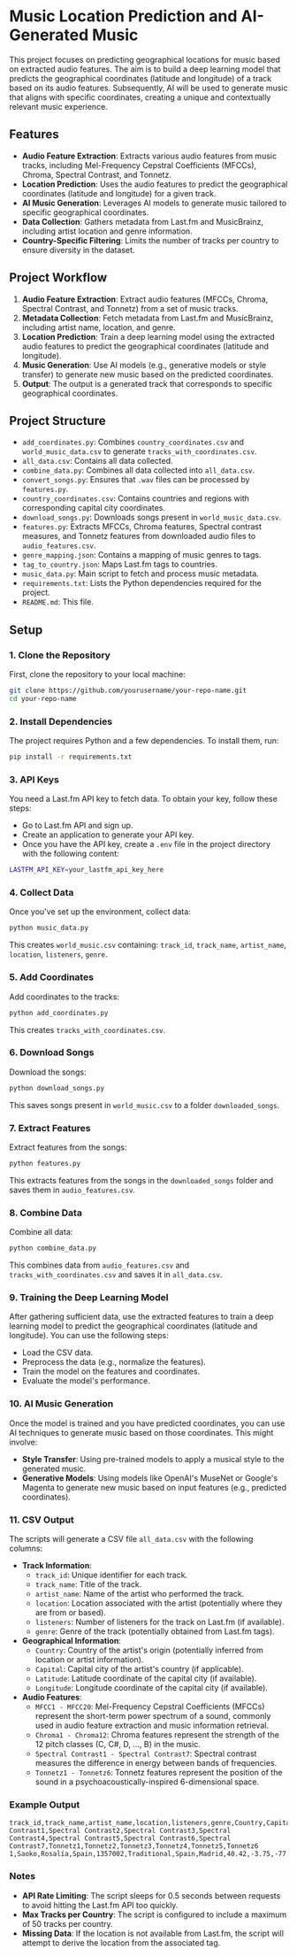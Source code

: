 # Music Location Prediction and AI-Generated Music

This project focuses on predicting geographical locations for music based on extracted audio features. The aim is to build a deep learning model that predicts the geographical coordinates (latitude and longitude) of a track based on its audio features. Subsequently, AI will be used to generate music that aligns with specific coordinates, creating a unique and contextually relevant music experience.

## Features

- **Audio Feature Extraction**: Extracts various audio features from music tracks, including Mel-Frequency Cepstral Coefficients (MFCCs), Chroma, Spectral Contrast, and Tonnetz.
- **Location Prediction**: Uses the audio features to predict the geographical coordinates (latitude and longitude) for a given track.
- **AI Music Generation**: Leverages AI models to generate music tailored to specific geographical coordinates.
- **Data Collection**: Gathers metadata from Last.fm and MusicBrainz, including artist location and genre information.
- **Country-Specific Filtering**: Limits the number of tracks per country to ensure diversity in the dataset.

## Project Workflow

1. **Audio Feature Extraction**: Extract audio features (MFCCs, Chroma, Spectral Contrast, and Tonnetz) from a set of music tracks.
2. **Metadata Collection**: Fetch metadata from Last.fm and MusicBrainz, including artist name, location, and genre.
3. **Location Prediction**: Train a deep learning model using the extracted audio features to predict the geographical coordinates (latitude and longitude).
4. **Music Generation**: Use AI models (e.g., generative models or style transfer) to generate new music based on the predicted coordinates.
5. **Output**: The output is a generated track that corresponds to specific geographical coordinates.

## Project Structure

- `add_coordinates.py`: Combines `country_coordinates.csv` and `world_music_data.csv` to generate `tracks_with_coordinates.csv`.
- `all_data.csv`: Contains all data collected.
- `combine_data.py`: Combines all data collected into `all_data.csv`.
- `convert_songs.py`: Ensures that `.wav` files can be processed by `features.py`.
- `country_coordinates.csv`: Contains countries and regions with corresponding capital city coordinates.
- `download_songs.py`: Downloads songs present in `world_music_data.csv`.
- `features.py`: Extracts MFCCs, Chroma features, Spectral contrast measures, and Tonnetz features from downloaded audio files to `audio_features.csv`.
- `genre_mapping.json`: Contains a mapping of music genres to tags.
- `tag_to_country.json`: Maps Last.fm tags to countries.
- `music_data.py`: Main script to fetch and process music metadata.
- `requirements.txt`: Lists the Python dependencies required for the project.
- `README.md`: This file.

## Setup

### 1. Clone the Repository

First, clone the repository to your local machine:

```bash
git clone https://github.com/yourusername/your-repo-name.git
cd your-repo-name
```

### 2. Install Dependencies

The project requires Python and a few dependencies. To install them, run:

```bash
pip install -r requirements.txt
```

### 3. API Keys

You need a Last.fm API key to fetch data. To obtain your key, follow these steps:

- Go to Last.fm API and sign up.
- Create an application to generate your API key.
- Once you have the API key, create a `.env` file in the project directory with the following content:

```bash
LASTFM_API_KEY=your_lastfm_api_key_here
```

### 4. Collect Data

Once you've set up the environment, collect data:

```bash
python music_data.py
```

This creates `world_music.csv` containing: `track_id`, `track_name`, `artist_name`, `location`, `listeners`, `genre`.

### 5. Add Coordinates

Add coordinates to the tracks:

```bash
python add_coordinates.py
```

This creates `tracks_with_coordinates.csv`.

### 6. Download Songs

Download the songs:

```bash
python download_songs.py
```

This saves songs present in `world_music.csv` to a folder `downloaded_songs`.

### 7. Extract Features

Extract features from the songs:

```bash
python features.py
```

This extracts features from the songs in the `downloaded_songs` folder and saves them in `audio_features.csv`.

### 8. Combine Data

Combine all data:

```bash
python combine_data.py
```

This combines data from `audio_features.csv` and `tracks_with_coordinates.csv` and saves it in `all_data.csv`.

### 9. Training the Deep Learning Model

After gathering sufficient data, use the extracted features to train a deep learning model to predict the geographical coordinates (latitude and longitude). You can use the following steps:

- Load the CSV data.
- Preprocess the data (e.g., normalize the features).
- Train the model on the features and coordinates.
- Evaluate the model's performance.

### 10. AI Music Generation

Once the model is trained and you have predicted coordinates, you can use AI techniques to generate music based on those coordinates. This might involve:

- **Style Transfer**: Using pre-trained models to apply a musical style to the generated music.
- **Generative Models**: Using models like OpenAI's MuseNet or Google's Magenta to generate new music based on input features (e.g., predicted coordinates).

### 11. CSV Output

The scripts will generate a CSV file `all_data.csv` with the following columns:

- **Track Information**:
    - `track_id`: Unique identifier for each track.
    - `track_name`: Title of the track.
    - `artist_name`: Name of the artist who performed the track.
    - `location`: Location associated with the artist (potentially where they are from or based).
    - `listeners`: Number of listeners for the track on Last.fm (if available).
    - `genre`: Genre of the track (potentially obtained from Last.fm tags).
- **Geographical Information**:
    - `Country`: Country of the artist's origin (potentially inferred from location or artist information).
    - `Capital`: Capital city of the artist's country (if applicable).
    - `Latitude`: Latitude coordinate of the capital city (if available).
    - `Longitude`: Longitude coordinate of the capital city (if available).
- **Audio Features**:
    - `MFCC1 - MFCC20`: Mel-Frequency Cepstral Coefficients (MFCCs) represent the short-term power spectrum of a sound, commonly used in audio feature extraction and music information retrieval.
    - `Chroma1 - Chroma12`: Chroma features represent the strength of the 12 pitch classes (C, C#, D, ..., B) in the music.
    - `Spectral Contrast1 - Spectral Contrast7`: Spectral contrast measures the difference in energy between bands of frequencies.
    - `Tonnetz1 - Tonnetz6`: Tonnetz features represent the position of the sound in a psychoacoustically-inspired 6-dimensional space.

### Example Output

```csv
track_id,track_name,artist_name,location,listeners,genre,Country,Capital,Latitude,Longitude,MFCC1,MFCC2,MFCC3,MFCC4,MFCC5,MFCC6,MFCC7,MFCC8,MFCC9,MFCC10,MFCC11,MFCC12,MFCC13,MFCC14,MFCC15,MFCC16,MFCC17,MFCC18,MFCC19,MFCC20,Chroma1,Chroma2,Chroma3,Chroma4,Chroma5,Chroma6,Chroma7,Chroma8,Chroma9,Chroma10,Chroma11,Chroma12,Spectral Contrast1,Spectral Contrast2,Spectral Contrast3,Spectral Contrast4,Spectral Contrast5,Spectral Contrast6,Spectral Contrast7,Tonnetz1,Tonnetz2,Tonnetz3,Tonnetz4,Tonnetz5,Tonnetz6
1,Saoko,Rosalía,Spain,1357002,Traditional,Spain,Madrid,40.42,-3.75,-77.41459656,52.02815246582031,-3.623052359,26.31342887878418,-6.456990242,4.815507411956787,-0.890465736,1.266771436,-4.186604977,8.584629059,-4.188908577,-1.132911921,-4.31681633,-3.103135586,-6.049440384,-2.329935551,-9.885704994,0.4364224076271057,-5.408226967,-3.179271221,0.423987865,0.4096793234348297,0.3129310607910156,0.3942963778972626,0.3675473928451538,0.2445663064718246,0.2352212965488433,0.3119161128997803,0.5756404995918274,0.451972634,0.3388523757457733,0.3229532837867737,18.671025343659387,16.510451585655943,19.57577634269491,20.28098252185062,20.19127154826591,19.324665797656024,48.27960009715634,-0.027142259,-0.020731049,-0.021391769,0.044810451,-0.007973986,-0.004324663
```

### Notes

- **API Rate Limiting**: The script sleeps for 0.5 seconds between requests to avoid hitting the Last.fm API too quickly.
- **Max Tracks per Country**: The script is configured to include a maximum of 50 tracks per country.
- **Missing Data**: If the location is not available from Last.fm, the script will attempt to derive the location from the associated tag.